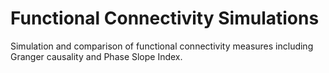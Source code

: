 # Functional Connectivity Simulations
Simulation and comparison of functional connectivity measures including Granger causality and Phase Slope Index.
